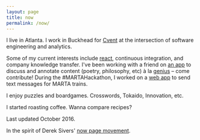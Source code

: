 ```yaml
---
layout: page
title: now
permalink: /now/
---
```


I live in Atlanta. I work in Buckhead for [Cvent][Cvent] at the intersection of software engineering and analytics.

Some of my current interests include [react][react], continuous integration, and company knowledge transfer. I've been working with a friend on [an app][virgil] to discuss and annotate content (poetry, philosophy, etc) à la [genius][genius] – come contribute! During the #MARTAHackathon, I worked on a [web app][TrainWhistle] to send text messages for MARTA trains.

I enjoy puzzles and boardgames. Crosswords, Tokaido, Innovation, etc.

I started roasting coffee. Wanna compare recipes?

Last updated October 2016.

In the spirit of Derek Sivers' [now page movement][now movement].



[Cvent]: http://www.cvent.com
[react]: https://facebook.github.io/react
[genius]: http://genius.com
[TrainWhistle]: https://github.com/colbydehart/TrainWhistle
[now movement]: http://www.sivers.org/now3
[virgil]: https://github.com/michelmansour/virgil
